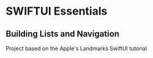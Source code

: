 # SWIFTUI Essentials
## Building Lists and Navigation
Project based on the Apple's Landmarks SwiftUI tutorial